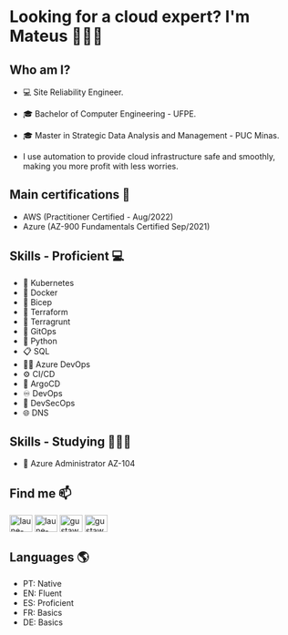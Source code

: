 # <p align="left"> Looking for a cloud expert? I'm Mateus 👨🏻‍💻 </p>

## Who am I?
- 💻 Site Reliability Engineer.
- 🎓 Bachelor of Computer Engineering - UFPE.
- 🎓 Master in Strategic Data Analysis and Management - PUC Minas.

- I use automation to provide cloud infrastructure safe and smoothly, making you more profit with less worries.

## Main certifications 💭
- AWS (Practitioner Certified - Aug/2022)
- Azure (AZ-900 Fundamentals Certified Sep/2021)

## Skills - Proficient 💻
- 💽 Kubernetes
- 🐳 Docker
- 💪 Bicep 
- 💾 Terraform
- 🔭 Terragrunt
- 🎲 GitOps
- 🐍 Python  
- 📋 SQL
- 🧙‍♂️ Azure DevOps
- ⚙️ CI/CD
- 🐙 ArgoCD
- ♾️ DevOps
- 🔰 DevSecOps
- 🌐 DNS

## Skills - Studying 👨🏻‍🎓
-  🧮 Azure Administrator AZ-104

## Find me  📫
<p align="left">
<a href="https://linkedin.com/in/mateusclira/" target="blank"><img align="center" src="https://raw.githubusercontent.com/rahuldkjain/github-profile-readme-generator/master/src/images/icons/Social/linked-in-alt.svg" alt="laune-victor/" height="30" width="40" /></a> <a href="https://www.youtube.com/user/mateusclira/featured" target="blank"><img align="center" src="https://raw.githubusercontent.com/rahuldkjain/github-profile-readme-generator/master/src/images/icons/Social/youtube.svg" alt="laune-victor/" height="30" width="40" /></a>
<a href="https://instagram.com/mateusclira/" target="blank"><img align="center" src="https://raw.githubusercontent.com/rahuldkjain/github-profile-readme-generator/master/src/images/icons/Social/instagram.svg" alt="gustawo_b/" height="30" width="40" /></a>
 <a href="https://medium.com/@mateusclira/" target="blank"><img align="center" src="https://raw.githubusercontent.com/rahuldkjain/github-profile-readme-generator/master/src/images/icons/Social/medium.svg" alt="gustawo_b/" height="30" width="40" /></a>
</p>

## Languages 🌎
- PT: Native
- EN: Fluent
- ES: Proficient
- FR: Basics
- DE: Basics

<!--
**mateusclira/mateusclira** is a ✨ _special_ ✨ repository because its `README.md` (this file) appears on your GitHub profile.

Here are some ideas to get you started:

- 🔭 I’m currently working on ...
- 🌱 I’m currently learning ...
- 👯 I’m looking to collaborate on ...
- 🤔 I’m looking for help with ...
- 💬 Ask me about ...
- 📫 How to reach me: ...
- 😄 Pronouns: ...
🧮
💡
🎡
🎲
🔮
- ⚡ Fun fact: ...
-->
